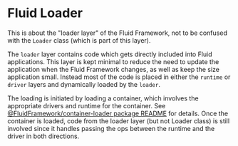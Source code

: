 # Fluid Loader

This is about the "loader layer" of the Fluid Framework, not to be confused with the `Loader` class (which is part of this layer).

The `loader` layer contains code which gets directly included into Fluid applications.
This layer is kept minimal to reduce the need to update the application when the Fluid Framework changes,
as well as keep the size application small.
Instead most of the code is placed in either the `runtime` or `driver` layers and dynamically loaded by the `loader`.

The loading is initiated by loading a container, which involves the appropriate drivers and runtime for the container.
See [@FluidFramework/container-loader package README](container-loader/README.md) for details.
Once the container is loaded, code from the loader layer (but not Loader class) is still involved since it handles passing the ops between the runtime and the driver in both directions.
